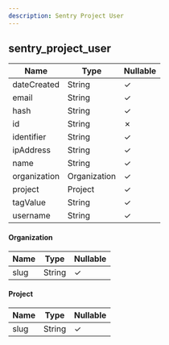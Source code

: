 ```yaml
---
description: Sentry Project User
---
```

sentry_project_user
-------------------

| **Name**     | **Type**     | **Nullable** |
| ------------ | ------------ | ------------ |
| dateCreated  | String       | &check;      |
| email        | String       | &check;      |
| hash         | String       | &check;      |
| id           | String       | &cross;      |
| identifier   | String       | &check;      |
| ipAddress    | String       | &check;      |
| name         | String       | &check;      |
| organization | Organization | &check;      |
| project      | Project      | &check;      |
| tagValue     | String       | &check;      |
| username     | String       | &check;      |

#### Organization
| **Name** | **Type** | **Nullable** |
| -------- | -------- | ------------ |
| slug     | String   | &check;      |

#### Project
| **Name** | **Type** | **Nullable** |
| -------- | -------- | ------------ |
| slug     | String   | &check;      |
